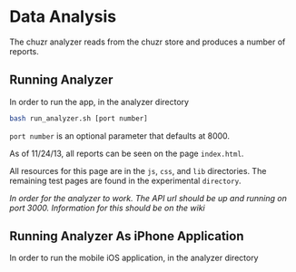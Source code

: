 # Data Analysis

The chuzr analyzer reads from the chuzr store and produces a number of reports.

## Running Analyzer

In order to run the app, in the analyzer directory

`````bash
bash run_analyzer.sh [port number]
`````

`port number` is an optional parameter that defaults at 8000.

As of 11/24/13, all reports can be seen on the page `index.html`.

All resources for this page are in the `js`, `css`, and `lib` directories. The remaining test pages are found in the experimental `directory`.

_In order for the analyzer to work. The API url should be up and running on port 3000. Information for this should be on the wiki_

## Running Analyzer As iPhone Application

In order to run the mobile iOS application, in the analyzer directory